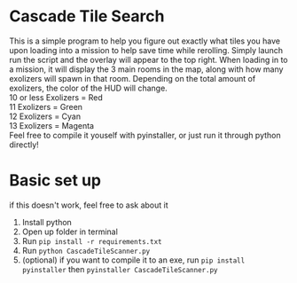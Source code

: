 # Cascade Tile Search  
This is a simple program to help you figure out exactly what tiles you have upon loading into a mission to help save time while rerolling. Simply launch run the script and the overlay will appear to the top right. When loading in to a mission, it will display the 3 main rooms in the map, along with how many exolizers will spawn in that room. Depending on the total amount of exolizers, the color of the HUD will change.  
10 or less Exolizers = Red  
11 Exolizers = Green  
12 Exolizers = Cyan  
13 Exolizers = Magenta  
Feel free to compile it youself with pyinstaller, or just run it through python directly!

# Basic set up
if this doesn't work, feel free to ask about it
1. Install python
2. Open up folder in terminal
3. Run `pip install -r requirements.txt`
4. Run `python CascadeTileScanner.py`
5. (optional) if you want to compile it to an exe, run `pip install pyinstaller` then `pyinstaller CascadeTileScanner.py`
